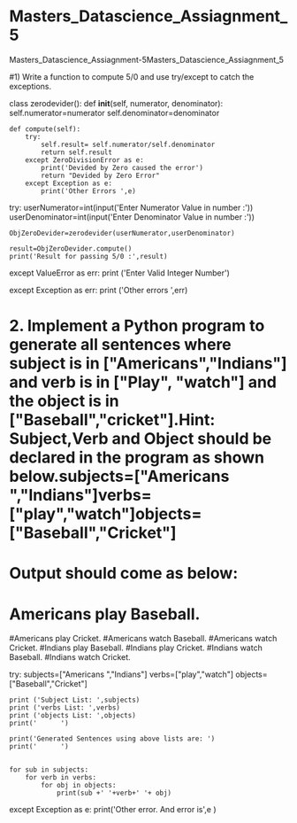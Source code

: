 # Masters_Datascience_Assiagnment_5
Masters_Datascience_Assiagnment-5Masters_Datascience_Assiagnment_5

#1) Write a function to compute 5/0 and use try/except to catch the exceptions.

class zerodevider():
    def __init__(self, numerator, denominator):
        self.numerator=numerator
        self.denominator=denominator
    
    def compute(self):
        try:
            self.result= self.numerator/self.denominator
            return self.result
        except ZeroDivisionError as e:
            print('Devided by Zero caused the error')
            return "Devided by Zero Error"
        except Exception as e:
            print('Other Errors ',e)

try:
    userNumerator=int(input('Enter Numerator Value in number :'))
    userDenominator=int(input('Enter Denominator Value in number :'))
    
    ObjZeroDevider=zerodevider(userNumerator,userDenominator)
    
    result=ObjZeroDevider.compute()
    print('Result for passing 5/0 :',result)
    
except ValueError as err:
    print ('Enter Valid Integer Number')
    
except Exception as err:
    print ('Other errors ',err)

# 2. Implement a Python program to generate all sentences where subject is in ["Americans","Indians"] and verb is in ["Play", "watch"] and the object is in ["Baseball","cricket"].Hint: Subject,Verb and Object should be declared in the program as shown below.subjects=["Americans ","Indians"]verbs=["play","watch"]objects=["Baseball","Cricket"]
# Output should come as below:
# Americans play Baseball.
#Americans play Cricket.
#Americans watch Baseball.
#Americans watch Cricket.
#Indians play Baseball.
#Indians play Cricket.
#Indians watch Baseball.
#Indians watch Cricket.

try:
    subjects=["Americans ","Indians"]
    verbs=["play","watch"]
    objects=["Baseball","Cricket"]
    
    print ('Subject List: ',subjects)
    print ('verbs List: ',verbs)
    print ('objects List: ',objects)
    print('      ')
    
    print('Generated Sentences using above lists are: ')
    print('      ')
    
    
    for sub in subjects:
        for verb in verbs:
            for obj in objects:
                print(sub +' '+verb+' '+ obj)
except Exception as e:
    print('Other error. And error is',e )
